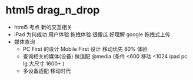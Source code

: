 # html5 drag_n_drop

- html5 考点
  新的交互相关 
- iPad 为何成功 
  用户体验 拖拽体验 很傻瓜 好理解
  google 拖拽式上传 
- 媒体查询
   - PC First 的设计
     Mobile First 设计  移动优先  80% 体验
   - 查询相关的媒体(设备) 做适配 
     @media (条件 <600 移动 <1024 ipad pc lg 大尺寸 1600+ )
   - 多设备适配 移动时代 